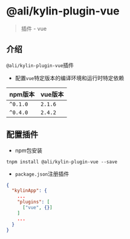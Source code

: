 # @ali/kylin-plugin-vue

> 插件 - vue

## 介绍

`@ali/kylin-plugin-vue`插件

- 配置`vue`特定版本的编译环境和运行时特定依赖

|npm版本|vue版本|
|-----|-----|
|`^0.1.0`|`2.1.6`|
|`^0.4.0`|`2.4.2`|

## 配置插件

- npm包安装

```shell
tnpm install @ali/kylin-plugin-vue --save
```

- `package.json`注册插件

```json
{
  "kylinApp": {
    ...
    "plugins": [
      ["vue", {}]
    ]
    ...
  }
}
```

